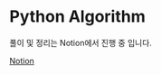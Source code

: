 # Python Algorithm

풀이 및 정리는 Notion에서 진행 중 입니다.

[Notion](https://gracekim-space.notion.site/BOJ_Study-4a0167de7f9249ea94a4e46588502e51)
